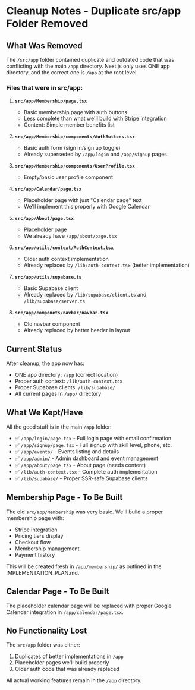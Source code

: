 # Cleanup Notes - Duplicate src/app Folder Removed

## What Was Removed

The `/src/app` folder contained duplicate and outdated code that was conflicting with the main `/app` directory. Next.js only uses ONE app directory, and the correct one is `/app` at the root level.

### Files that were in src/app:

1. **`src/app/Membership/page.tsx`**
   - Basic membership page with auth buttons
   - Less complete than what we'll build with Stripe integration
   - Content: Simple member benefits list
   
2. **`src/app/Membership/components/AuthButtons.tsx`**
   - Basic auth form (sign in/sign up toggle)
   - Already superseded by `/app/login` and `/app/signup` pages
   
3. **`src/app/Membership/components/UserProfile.tsx`**
   - Empty/basic user profile component
   
4. **`src/app/Calendar/page.tsx`**
   - Placeholder page with just "Calendar page" text
   - We'll implement this properly with Google Calendar
   
5. **`src/app/About/page.tsx`**
   - Placeholder page
   - We already have `/app/about/page.tsx`
   
6. **`src/app/utils/context/AuthContext.tsx`**
   - Older auth context implementation
   - Already replaced by `/lib/auth-context.tsx` (better implementation)
   
7. **`src/app/utils/supabase.ts`**
   - Basic Supabase client
   - Already replaced by `/lib/supabase/client.ts` and `/lib/supabase/server.ts`
   
8. **`src/app/componets/navbar/navbar.tsx`**
   - Old navbar component
   - Already replaced by better header in layout

## Current Status

After cleanup, the app now has:
- ONE app directory: `/app` (correct location)
- Proper auth context: `/lib/auth-context.tsx`
- Proper Supabase clients: `/lib/supabase/`
- All current pages in `/app/` directory

## What We Kept/Have

All the good stuff is in the main `/app` folder:
- ✅ `/app/login/page.tsx` - Full login page with email confirmation
- ✅ `/app/signup/page.tsx` - Full signup with skill level, phone, etc.
- ✅ `/app/events/` - Events listing and details
- ✅ `/app/admin/` - Admin dashboard and event management
- ✅ `/app/about/page.tsx` - About page (needs content)
- ✅ `/lib/auth-context.tsx` - Complete auth implementation
- ✅ `/lib/supabase/` - Proper SSR-safe Supabase clients

## Membership Page - To Be Built

The old `src/app/Membership` was very basic. We'll build a proper membership page with:
- Stripe integration
- Pricing tiers display
- Checkout flow
- Membership management
- Payment history

This will be created fresh in `/app/membership/` as outlined in the IMPLEMENTATION_PLAN.md.

## Calendar Page - To Be Built

The placeholder calendar page will be replaced with proper Google Calendar integration in `/app/calendar/page.tsx`.

## No Functionality Lost

The `src/app` folder was either:
1. Duplicates of better implementations in `/app`
2. Placeholder pages we'll build properly
3. Older auth code that was already replaced

All actual working features remain in the `/app` directory.

